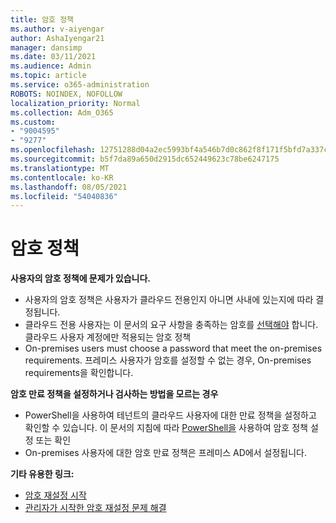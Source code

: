 ```yaml
---
title: 암호 정책
ms.author: v-aiyengar
author: AshaIyengar21
manager: dansimp
ms.date: 03/11/2021
ms.audience: Admin
ms.topic: article
ms.service: o365-administration
ROBOTS: NOINDEX, NOFOLLOW
localization_priority: Normal
ms.collection: Adm_O365
ms.custom:
- "9004595"
- "9277"
ms.openlocfilehash: 12751288d04a2ec5993bf4a546b7d0c862f8f171f5bfd7a337cb79cb95792056
ms.sourcegitcommit: b5f7da89a650d2915dc652449623c78be6247175
ms.translationtype: MT
ms.contentlocale: ko-KR
ms.lasthandoff: 08/05/2021
ms.locfileid: "54040836"
---
```

# <a name="password-policies"></a>암호 정책

**사용자의 암호 정책에 문제가 있습니다.**

- 사용자의 암호 정책은 사용자가 클라우드 전용인지 아니면 사내에 있는지에 따라 결정됩니다.
- 클라우드 전용 사용자는 이 문서의 요구 사항을 충족하는 암호를 [선택해야](https://docs.microsoft.com/azure/active-directory/authentication/concept-sspr-policy?WT.mc_id=Portal-Microsoft_Azure_Support#password-policies-that-only-apply-to-cloud-user-accounts) 합니다. 클라우드 사용자 계정에만 적용되는 암호 정책
- On-premises users must choose a password that meet the on-premises requirements. 프레미스 사용자가 암호를 설정할 수 없는 경우, On-premises requirements을 확인합니다.

**암호 만료 정책을 설정하거나 검사하는 방법을 모르는 경우**

- PowerShell을 사용하여 테넌트의 클라우드 사용자에 대한 만료 정책을 설정하고 확인할 수 있습니다. 이 문서의 지침에 따라 [PowerShell을](https://docs.microsoft.com/azure/active-directory/authentication/concept-sspr-policy?WT.mc_id=Portal-Microsoft_Azure_Support#set-or-check-the-password-policies-by-using-powershell) 사용하여 암호 정책 설정 또는 확인
- On-premises 사용자에 대한 암호 만료 정책은 프레미스 AD에서 설정됩니다.

**기타 유용한 링크:**
- [암호 재설정 시작](https://docs.microsoft.com/azure/active-directory/authentication/concept-sspr-policy?WT.mc_id=Portal-Microsoft_Azure_Support#set-or-check-the-password-policies-by-using-powershell)
- [관리자가 시작한 암호 재설정 문제 해결](https://docs.microsoft.com/azure/active-directory/active-directory-passwords-troubleshoot?WT.mc_id=Portal-Microsoft_Azure_Support#troubleshoot-the-password-reset-portal)
